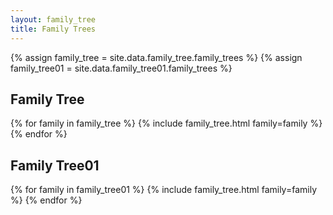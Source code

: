 ```yaml
---
layout: family_tree
title: Family Trees
---
```


{% assign family_tree = site.data.family_tree.family_trees %}
{% assign family_tree01 = site.data.family_tree01.family_trees %}

<h2>Family Tree</h2>
{% for family in family_tree %}
  {% include family_tree.html family=family %}
{% endfor %}

<h2>Family Tree01</h2>
{% for family in family_tree01 %}
  {% include family_tree.html family=family %}
{% endfor %}